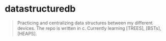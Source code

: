 # datastructuredb

>Practicing and centralizing data structures between my different devices.
>The repo is written in c.
>Currently learning [TREES], [BSTs], [HEAPS].
